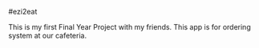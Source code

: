 #ezi2eat

This is my first Final Year Project with my friends. This app is for ordering system at our cafeteria.
